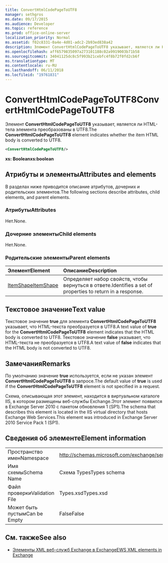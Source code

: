 ```yaml
---
title: ConvertHtmlCodePageToUTF8
manager: sethgros
ms.date: 09/17/2015
ms.audience: Developer
ms.topic: reference
ms.prod: office-online-server
localization_priority: Normal
ms.assetid: f02c8331-0a4e-4d01-adc2-2b93ed838a42
description: Элемент ConvertHtmlCodePageToUTF8 указывает, является ли HTML-тела элемента преобразованы в UTF8.
ms.openlocfilehash: aff6579835097a273101188c02a9919003b71b58
ms.sourcegitcommit: 34041125dc8c5f993b21cebfc4f8b72f0fd2cb6f
ms.translationtype: MT
ms.contentlocale: ru-RU
ms.lasthandoff: 06/11/2018
ms.locfileid: "19761831"
---
```

# <a name="converthtmlcodepagetoutf8"></a><span data-ttu-id="269d3-103">ConvertHtmlCodePageToUTF8</span><span class="sxs-lookup"><span data-stu-id="269d3-103">ConvertHtmlCodePageToUTF8</span></span>

<span data-ttu-id="269d3-104">Элемент **ConvertHtmlCodePageToUTF8** указывает, является ли HTML-тела элемента преобразованы в UTF8.</span><span class="sxs-lookup"><span data-stu-id="269d3-104">The **ConvertHtmlCodePageToUTF8** element indicates whether the item HTML body is converted to UTF8.</span></span> 
  
```XML
<ConvertHtmlCodePageToUTF8/>
```

 <span data-ttu-id="269d3-105">**xs: Boolean**</span><span class="sxs-lookup"><span data-stu-id="269d3-105">**xs:boolean**</span></span>
## <a name="attributes-and-elements"></a><span data-ttu-id="269d3-106">Атрибуты и элементы</span><span class="sxs-lookup"><span data-stu-id="269d3-106">Attributes and elements</span></span>

<span data-ttu-id="269d3-107">В разделах ниже приводится описание атрибутов, дочерних и родительских элементов.</span><span class="sxs-lookup"><span data-stu-id="269d3-107">The following sections describe attributes, child elements, and parent elements.</span></span>
  
### <a name="attributes"></a><span data-ttu-id="269d3-108">Атрибуты</span><span class="sxs-lookup"><span data-stu-id="269d3-108">Attributes</span></span>

<span data-ttu-id="269d3-109">Нет.</span><span class="sxs-lookup"><span data-stu-id="269d3-109">None.</span></span>
  
### <a name="child-elements"></a><span data-ttu-id="269d3-110">Дочерние элементы</span><span class="sxs-lookup"><span data-stu-id="269d3-110">Child elements</span></span>

<span data-ttu-id="269d3-111">Нет.</span><span class="sxs-lookup"><span data-stu-id="269d3-111">None.</span></span>
  
### <a name="parent-elements"></a><span data-ttu-id="269d3-112">Родительские элементы</span><span class="sxs-lookup"><span data-stu-id="269d3-112">Parent elements</span></span>

|<span data-ttu-id="269d3-113">**Элемент**</span><span class="sxs-lookup"><span data-stu-id="269d3-113">**Element**</span></span>|<span data-ttu-id="269d3-114">**Описание**</span><span class="sxs-lookup"><span data-stu-id="269d3-114">**Description**</span></span>|
|:-----|:-----|
|[<span data-ttu-id="269d3-115">ItemShape</span><span class="sxs-lookup"><span data-stu-id="269d3-115">ItemShape</span></span>](itemshape.md) <br/> |<span data-ttu-id="269d3-116">Определяет набор свойств, чтобы вернуться в ответе.</span><span class="sxs-lookup"><span data-stu-id="269d3-116">Identifies a set of properties to return in a response.</span></span>  <br/> |
   
## <a name="text-value"></a><span data-ttu-id="269d3-117">Текстовое значение</span><span class="sxs-lookup"><span data-stu-id="269d3-117">Text value</span></span>

<span data-ttu-id="269d3-118">Текстовое значение **true** для элемента **ConvertHtmlCodePageToUTF8** указывает, что HTML-текста преобразуется в UTF8.</span><span class="sxs-lookup"><span data-stu-id="269d3-118">A text value of **true** for the **ConvertHtmlCodePageToUTF8** element indicates that the HTML body is converted to UTF8.</span></span> <span data-ttu-id="269d3-119">Текстовое значение **false** указывает, что HTML-текста не преобразуется в UTF8.</span><span class="sxs-lookup"><span data-stu-id="269d3-119">A text value of **false** indicates that the HTML body is not converted to UTF8.</span></span> 
  
## <a name="remarks"></a><span data-ttu-id="269d3-120">Замечания</span><span class="sxs-lookup"><span data-stu-id="269d3-120">Remarks</span></span>

<span data-ttu-id="269d3-121">По умолчанию значение **true** используется, если не указан элемент **ConvertHtmlCodePageToUTF8** в запросе.</span><span class="sxs-lookup"><span data-stu-id="269d3-121">The default value of **true** is used if the **ConvertHtmlCodePageToUTF8** element is not specified in a request.</span></span> 
  
<span data-ttu-id="269d3-122">Схема, описывающая этот элемент, находится в виртуальном каталоге IIS, в котором размещены веб-службы Exchange.Этот элемент появился в Exchange Server 2010 с пакетом обновления 1 (SP1).</span><span class="sxs-lookup"><span data-stu-id="269d3-122">The schema that describes this element is located in the IIS virtual directory that hosts Exchange Web Services.This element was introduced in Exchange Server 2010 Service Pack 1 (SP1).</span></span>
  
## <a name="element-information"></a><span data-ttu-id="269d3-123">Сведения об элементе</span><span class="sxs-lookup"><span data-stu-id="269d3-123">Element information</span></span>

|||
|:-----|:-----|
|<span data-ttu-id="269d3-124">Пространство имен</span><span class="sxs-lookup"><span data-stu-id="269d3-124">Namespace</span></span>  <br/> |http://schemas.microsoft.com/exchange/services/2006/types  <br/> |
|<span data-ttu-id="269d3-125">Имя схемы</span><span class="sxs-lookup"><span data-stu-id="269d3-125">Schema Name</span></span>  <br/> |<span data-ttu-id="269d3-126">Схема Types</span><span class="sxs-lookup"><span data-stu-id="269d3-126">Types schema</span></span>  <br/> |
|<span data-ttu-id="269d3-127">Файл проверки</span><span class="sxs-lookup"><span data-stu-id="269d3-127">Validation File</span></span>  <br/> |<span data-ttu-id="269d3-128">Types.xsd</span><span class="sxs-lookup"><span data-stu-id="269d3-128">Types.xsd</span></span>  <br/> |
|<span data-ttu-id="269d3-129">Может быть пустым</span><span class="sxs-lookup"><span data-stu-id="269d3-129">Can be Empty</span></span>  <br/> |<span data-ttu-id="269d3-130">False</span><span class="sxs-lookup"><span data-stu-id="269d3-130">False</span></span>  <br/> |
   
## <a name="see-also"></a><span data-ttu-id="269d3-131">См. также</span><span class="sxs-lookup"><span data-stu-id="269d3-131">See also</span></span>



- [<span data-ttu-id="269d3-132">Элементы XML веб-служб Exchange в Exchange</span><span class="sxs-lookup"><span data-stu-id="269d3-132">EWS XML elements in Exchange</span></span>](ews-xml-elements-in-exchange.md)

